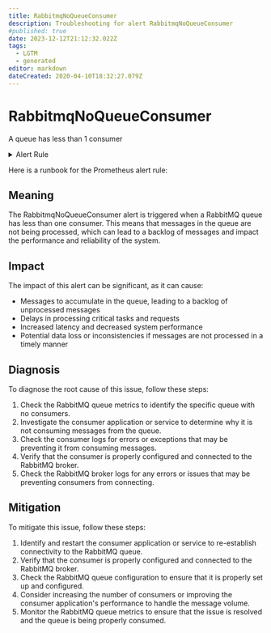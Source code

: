 ```yaml
---
title: RabbitmqNoQueueConsumer
description: Troubleshooting for alert RabbitmqNoQueueConsumer
#published: true
date: 2023-12-12T21:12:32.022Z
tags: 
  - LGTM
  - generated
editor: markdown
dateCreated: 2020-04-10T18:32:27.079Z
---
```


# RabbitmqNoQueueConsumer

A queue has less than 1 consumer

<details>
  <summary>Alert Rule</summary>

{{% rule "rabbitmq/rabbitmq-exporter.yml" "RabbitmqNoQueueConsumer" %}}

{{% comment %}}

```yaml
alert: RabbitmqNoQueueConsumer
expr: rabbitmq_queue_consumers < 1
for: 1m
labels:
    severity: warning
annotations:
    summary: RabbitMQ no queue consumer (instance {{ $labels.instance }})
    description: |-
        A queue has less than 1 consumer
          VALUE = {{ $value }}
          LABELS = {{ $labels }}
    runbook: https://github.com/srerun/prometheus-alerts/blob/main/content/runbooks/rabbitmq-exporter/RabbitmqNoQueueConsumer.md

```

{{% /comment %}}

</details>


Here is a runbook for the Prometheus alert rule:

## Meaning

The RabbitmqNoQueueConsumer alert is triggered when a RabbitMQ queue has less than one consumer. This means that messages in the queue are not being processed, which can lead to a backlog of messages and impact the performance and reliability of the system.

## Impact

The impact of this alert can be significant, as it can cause:

* Messages to accumulate in the queue, leading to a backlog of unprocessed messages
* Delays in processing critical tasks and requests
* Increased latency and decreased system performance
* Potential data loss or inconsistencies if messages are not processed in a timely manner

## Diagnosis

To diagnose the root cause of this issue, follow these steps:

1. Check the RabbitMQ queue metrics to identify the specific queue with no consumers.
2. Investigate the consumer application or service to determine why it is not consuming messages from the queue.
3. Check the consumer logs for errors or exceptions that may be preventing it from consuming messages.
4. Verify that the consumer is properly configured and connected to the RabbitMQ broker.
5. Check the RabbitMQ broker logs for any errors or issues that may be preventing consumers from connecting.

## Mitigation

To mitigate this issue, follow these steps:

1. Identify and restart the consumer application or service to re-establish connectivity to the RabbitMQ queue.
2. Verify that the consumer is properly configured and connected to the RabbitMQ broker.
3. Check the RabbitMQ queue configuration to ensure that it is properly set up and configured.
4. Consider increasing the number of consumers or improving the consumer application's performance to handle the message volume.
5. Monitor the RabbitMQ queue metrics to ensure that the issue is resolved and the queue is being properly consumed.